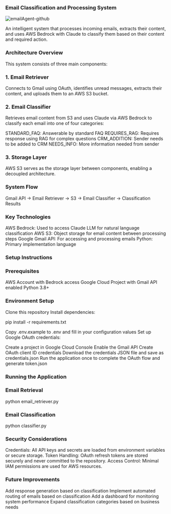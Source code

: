 ### Email Classification and Processing System

![emailAgent-github](https://github.com/user-attachments/assets/ac3f20a3-594c-4237-94ce-825429fa5159)

An intelligent system that processes incoming emails, extracts their content, and uses AWS Bedrock with Claude to classify them based on their content and required action.

### Architecture Overview
This system consists of three main components:

### 1. Email Retriever
Connects to Gmail using OAuth, identifies unread messages, extracts their content, and uploads them to an AWS S3 bucket.

### 2. Email Classifier
Retrieves email content from S3 and uses Claude via AWS Bedrock to classify each email into one of four categories:

STANDARD_FAQ: Answerable by standard FAQ
REQUIRES_RAG: Requires response using RAG for complex questions
CRM_ADDITION: Sender needs to be added to CRM
NEEDS_INFO: More information needed from sender

### 3. Storage Layer
AWS S3 serves as the storage layer between components, enabling a decoupled architecture.

### System Flow

Gmail API -> Email Retriever -> S3 -> Email Classifier -> Classification Results

### Key Technologies

AWS Bedrock: Used to access Claude LLM for natural language classification
AWS S3: Object storage for email content between processing steps
Google Gmail API: For accessing and processing emails
Python: Primary implementation language

### Setup Instructions
### Prerequisites

AWS Account with Bedrock access
Google Cloud Project with Gmail API enabled
Python 3.8+

### Environment Setup

Clone this repository
Install dependencies:

pip install -r requirements.txt

Copy .env.example to .env and fill in your configuration values
Set up Google OAuth credentials:

Create a project in Google Cloud Console
Enable the Gmail API
Create OAuth client ID credentials
Download the credentials JSON file and save as credentials.json
Run the application once to complete the OAuth flow and generate token.json



### Running the Application
### Email Retrieval
python email_retriever.py

### Email Classification
python classifier.py

### Security Considerations

Credentials: All API keys and secrets are loaded from environment variables or secure storage.
Token Handling: OAuth refresh tokens are stored securely and never committed to the repository.
Access Control: Minimal IAM permissions are used for AWS resources.

### Future Improvements

Add response generation based on classification
Implement automated routing of emails based on classification
Add a dashboard for monitoring system performance
Expand classification categories based on business needs





